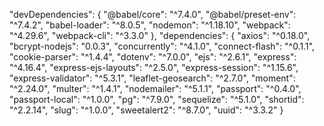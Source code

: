   "devDependencies": {
    "@babel/core": "^7.4.0",
    "@babel/preset-env": "^7.4.2",
    "babel-loader": "^8.0.5",
    "nodemon": "^1.18.10",
    "webpack": "^4.29.6",
    "webpack-cli": "^3.3.0"
  },
  "dependencies": {
    "axios": "^0.18.0",
    "bcrypt-nodejs": "0.0.3",
    "concurrently": "^4.1.0",
    "connect-flash": "^0.1.1",
    "cookie-parser": "^1.4.4",
    "dotenv": "^7.0.0",
    "ejs": "^2.6.1",
    "express": "^4.16.4",
    "express-ejs-layouts": "^2.5.0",
    "express-session": "^1.15.6",
    "express-validator": "^5.3.1",
    "leaflet-geosearch": "^2.7.0",
    "moment": "^2.24.0",
    "multer": "^1.4.1",
    "nodemailer": "^5.1.1",
    "passport": "^0.4.0",
    "passport-local": "^1.0.0",
    "pg": "^7.9.0",
    "sequelize": "^5.1.0",
    "shortid": "^2.2.14",
    "slug": "^1.0.0",
    "sweetalert2": "^8.7.0",
    "uuid": "^3.3.2"
  }